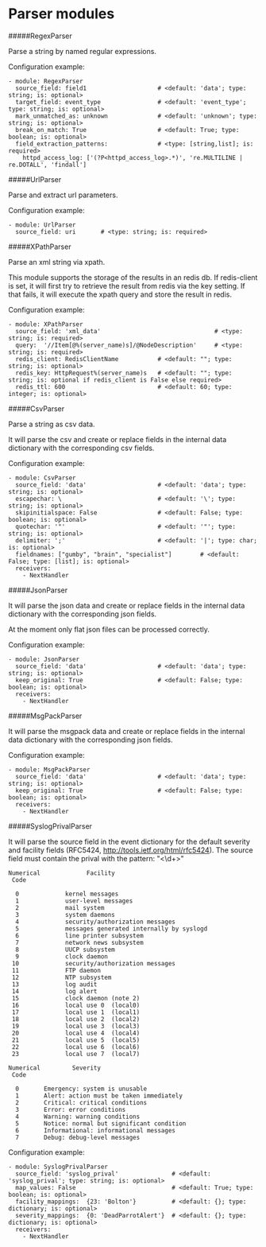 Parser modules
==========

#####RegexParser

Parse a string by named regular expressions.

Configuration example:

    - module: RegexParser
      source_field: field1                    # <default: 'data'; type: string; is: optional>
      target_field: event_type                # <default: 'event_type'; type: string; is: optional>
      mark_unmatched_as: unknown              # <default: 'unknown'; type: string; is: optional>
      break_on_match: True                    # <default: True; type: boolean; is: optional>
      field_extraction_patterns:              # <type: [string,list]; is: required>
        httpd_access_log: ['(?P<httpd_access_log>.*)', 're.MULTILINE | re.DOTALL', 'findall']

#####UrlParser

Parse and extract url parameters.

Configuration example:

    - module: UrlParser
      source_field: uri       # <type: string; is: required>

#####XPathParser

Parse an xml string via xpath.

This module supports the storage of the results in an redis db. If redis-client is set,
it will first try to retrieve the result from redis via the key setting.
If that fails, it will execute the xpath query and store the result in redis.

Configuration example:

    - module: XPathParser
      source_field: 'xml_data'                                # <type: string; is: required>
      query:  '//Item[@%(server_name)s]/@NodeDescription'     # <type: string; is: required>
      redis_client: RedisClientName           # <default: ""; type: string; is: optional>
      redis_key: HttpRequest%(server_name)s   # <default: ""; type: string; is: optional if redis_client is False else required>
      redis_ttl: 600                          # <default: 60; type: integer; is: optional>

#####CsvParser

Parse a string as csv data.

It will parse the csv and create or replace fields in the internal data dictionary with
the corresponding csv fields.

Configuration example:

    - module: CsvParser
      source_field: 'data'                    # <default: 'data'; type: string; is: optional>
      escapechar: \                           # <default: '\'; type: string; is: optional>
      skipinitialspace: False                 # <default: False; type: boolean; is: optional>
      quotechar: '"'                          # <default: '"'; type: string; is: optional>
      delimiter: ';'                          # <default: '|'; type: char; is: optional>
      fieldnames: ["gumby", "brain", "specialist"]        # <default: False; type: [list]; is: optional>
      receivers:
        - NextHandler

#####JsonParser

It will parse the json data and create or replace fields in the internal data dictionary with
the corresponding json fields.

At the moment only flat json files can be processed correctly.

Configuration example:

    - module: JsonParser
      source_field: 'data'                    # <default: 'data'; type: string; is: optional>
      keep_original: True                     # <default: False; type: boolean; is: optional>
      receivers:
        - NextHandler

#####MsgPackParser

It will parse the msgpack data and create or replace fields in the internal data dictionary with
the corresponding json fields.

Configuration example:

    - module: MsgPackParser
      source_field: 'data'                    # <default: 'data'; type: string; is: optional>
      keep_original: True                     # <default: False; type: boolean; is: optional>
      receivers:
        - NextHandler

#####SyslogPrivalParser

It will parse the source field in the event dictionary for the default severity
and facility fields (RFC5424, http://tools.ietf.org/html/rfc5424).
The source field must contain the prival with the pattern: "<\d+>"

    Numerical             Facility
     Code

      0             kernel messages
      1             user-level messages
      2             mail system
      3             system daemons
      4             security/authorization messages
      5             messages generated internally by syslogd
      6             line printer subsystem
      7             network news subsystem
      8             UUCP subsystem
      9             clock daemon
     10             security/authorization messages
     11             FTP daemon
     12             NTP subsystem
     13             log audit
     14             log alert
     15             clock daemon (note 2)
     16             local use 0  (local0)
     17             local use 1  (local1)
     18             local use 2  (local2)
     19             local use 3  (local3)
     20             local use 4  (local4)
     21             local use 5  (local5)
     22             local use 6  (local6)
     23             local use 7  (local7)

    Numerical         Severity
     Code

      0       Emergency: system is unusable
      1       Alert: action must be taken immediately
      2       Critical: critical conditions
      3       Error: error conditions
      4       Warning: warning conditions
      5       Notice: normal but significant condition
      6       Informational: informational messages
      7       Debug: debug-level messages

Configuration example:

    - module: SyslogPrivalParser
      source_field: 'syslog_prival'               # <default: 'syslog_prival'; type: string; is: optional>
      map_values: False                           # <default: True; type: boolean; is: optional>
      facility_mappings:  {23: 'Bolton'}          # <default: {}; type: dictionary; is: optional>
      severity_mappings:  {0: 'DeadParrotAlert'}  # <default: {}; type: dictionary; is: optional>
      receivers:
        - NextHandler